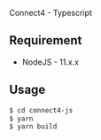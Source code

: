 Connect4 - Typescript

## Requirement
- NodeJS - 11.x.x

## Usage
```sh
$ cd connect4-js
$ yarn
$ yarn build
```